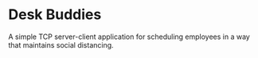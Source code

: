 # Desk Buddies
A simple TCP server-client application for scheduling 
employees in a way that maintains social distancing.